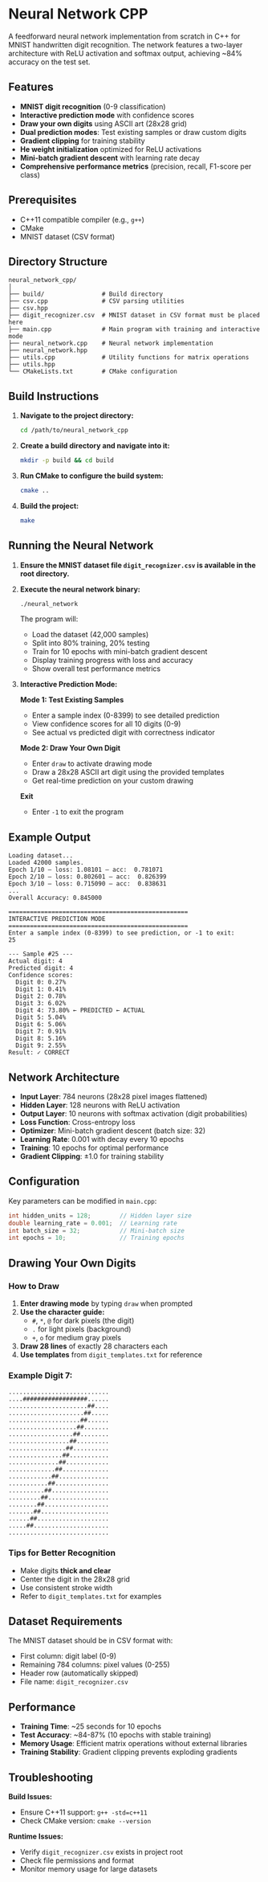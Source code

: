 # Neural Network CPP

A feedforward neural network implementation from scratch in C++ for MNIST handwritten digit recognition. The network features a two-layer architecture with ReLU activation and softmax output, achieving ~84% accuracy on the test set.

## Features

- **MNIST digit recognition** (0-9 classification)
- **Interactive prediction mode** with confidence scores
- **Draw your own digits** using ASCII art (28x28 grid)
- **Dual prediction modes**: Test existing samples or draw custom digits
- **Gradient clipping** for training stability
- **He weight initialization** optimized for ReLU activations
- **Mini-batch gradient descent** with learning rate decay
- **Comprehensive performance metrics** (precision, recall, F1-score per class)

## Prerequisites

- C++11 compatible compiler (e.g., `g++`)
- CMake
- MNIST dataset (CSV format)

## Directory Structure

```
neural_network_cpp/
│
├── build/                # Build directory
├── csv.cpp               # CSV parsing utilities
├── csv.hpp
├── digit_recognizer.csv  # MNIST dataset in CSV format must be placed here
├── main.cpp              # Main program with training and interactive mode
├── neural_network.cpp    # Neural network implementation
├── neural_network.hpp
├── utils.cpp             # Utility functions for matrix operations
├── utils.hpp
└── CMakeLists.txt        # CMake configuration
```

## Build Instructions

1. **Navigate to the project directory:**
   ```sh
   cd /path/to/neural_network_cpp
   ```

2. **Create a build directory and navigate into it:**
   ```sh
   mkdir -p build && cd build
   ```

3. **Run CMake to configure the build system:**
   ```sh
   cmake ..
   ```

4. **Build the project:**
   ```sh
   make
   ```

## Running the Neural Network

1. **Ensure the MNIST dataset file `digit_recognizer.csv` is available in the root directory.**

2. **Execute the neural network binary:**
   ```sh
   ./neural_network
   ```

   The program will:
   - Load the dataset (42,000 samples)
   - Split into 80% training, 20% testing
   - Train for 10 epochs with mini-batch gradient descent
   - Display training progress with loss and accuracy
   - Show overall test performance metrics

3. **Interactive Prediction Mode:**
   
   **Mode 1: Test Existing Samples**
   - Enter a sample index (0-8399) to see detailed prediction
   - View confidence scores for all 10 digits (0-9)
   - See actual vs predicted digit with correctness indicator
   
   **Mode 2: Draw Your Own Digit**
   - Enter `draw` to activate drawing mode
   - Draw a 28x28 ASCII art digit using the provided templates
   - Get real-time prediction on your custom drawing
   
   **Exit**
   - Enter `-1` to exit the program

## Example Output

```
Loading dataset...
Loaded 42000 samples.
Epoch 1/10 — loss: 1.08101 — acc:  0.781071
Epoch 2/10 — loss: 0.802601 — acc:  0.826399
Epoch 3/10 — loss: 0.715090 — acc:  0.838631
...
Overall Accuracy: 0.845000

==================================================
INTERACTIVE PREDICTION MODE
==================================================
Enter a sample index (0-8399) to see prediction, or -1 to exit:
25

--- Sample #25 ---
Actual digit: 4
Predicted digit: 4
Confidence scores:
  Digit 0: 0.27%
  Digit 1: 0.41%
  Digit 2: 0.78%
  Digit 3: 6.02%
  Digit 4: 73.80% ← PREDICTED ← ACTUAL
  Digit 5: 5.04%
  Digit 6: 5.06%
  Digit 7: 0.91%
  Digit 8: 5.16%
  Digit 9: 2.55%
Result: ✓ CORRECT
```

## Network Architecture

- **Input Layer**: 784 neurons (28x28 pixel images flattened)
- **Hidden Layer**: 128 neurons with ReLU activation
- **Output Layer**: 10 neurons with softmax activation (digit probabilities)
- **Loss Function**: Cross-entropy loss
- **Optimizer**: Mini-batch gradient descent (batch size: 32)
- **Learning Rate**: 0.001 with decay every 10 epochs
- **Training**: 10 epochs for optimal performance
- **Gradient Clipping**: ±1.0 for training stability

## Configuration

Key parameters can be modified in `main.cpp`:

```cpp
int hidden_units = 128;        // Hidden layer size
double learning_rate = 0.001;  // Learning rate
int batch_size = 32;           // Mini-batch size
int epochs = 10;               // Training epochs
```

## Drawing Your Own Digits

### How to Draw

1. **Enter drawing mode** by typing `draw` when prompted
2. **Use the character guide:**
   - `#`, `*`, `@` for dark pixels (the digit)
   - `.` for light pixels (background)
   - `+`, `o` for medium gray pixels
3. **Draw 28 lines** of exactly 28 characters each
4. **Use templates** from `digit_templates.txt` for reference

### Example Digit 7:
```
............................
....##################......
......................##....
.....................##.....
....................##......
...................##.......
..................##........
.................##.........
................##..........
...............##...........
..............##............
.............##.............
............##..............
...........##...............
..........##................
.........##.................
........##..................
.......##...................
......##....................
.....##.....................
............................
```

### Tips for Better Recognition
- Make digits **thick and clear**
- Center the digit in the 28x28 grid
- Use consistent stroke width
- Refer to `digit_templates.txt` for examples

## Dataset Requirements

The MNIST dataset should be in CSV format with:
- First column: digit label (0-9)
- Remaining 784 columns: pixel values (0-255)
- Header row (automatically skipped)
- File name: `digit_recognizer.csv`

## Performance

- **Training Time**: ~25 seconds for 10 epochs
- **Test Accuracy**: ~84-87% (10 epochs with stable training)
- **Memory Usage**: Efficient matrix operations without external libraries
- **Training Stability**: Gradient clipping prevents exploding gradients

## Troubleshooting

**Build Issues:**
- Ensure C++11 support: `g++ -std=c++11`
- Check CMake version: `cmake --version`

**Runtime Issues:**
- Verify `digit_recognizer.csv` exists in project root
- Check file permissions and format
- Monitor memory usage for large datasets
